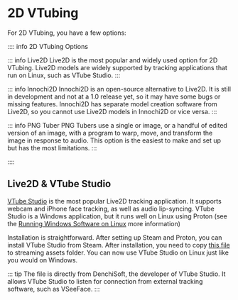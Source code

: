 # 2D VTubing

For 2D VTubing, you have a few options:

:::: info 2D VTubing Options

::: info Live2D
Live2D is the most popular and widely used option for 2D VTubing. Live2D models are widely supported by tracking applications that run on Linux, such as VTube Studio. 
:::

::: info Innochi2D
Innochi2D is an open-source alternative to Live2D. It is still in development and not at a 1.0 release yet, so it may have some bugs or missing features. Innochi2D has separate model creation software from Live2D, so you cannot use Live2D models in Innochi2D or vice versa.
:::

::: info PNG Tuber
PNG Tubers use a single or image, or a handful of edited version of an image, with a program to warp, move, and transform the image in response to audio. This option is the easiest to make and set up but has the most limitations.
:::

::::


## Live2D & VTube Studio

[VTube Studio](https://vtubestudio.com/) is the most popular Live2D tracking application. It supports webcam and iPhone face tracking, as well as audio lip-syncing. VTube Studio is a Windows application, but it runs well on Linux using Proton (see the [Running Windows Software on Linux](../linux/running_win_software.md) more information) 

Installation is straightforward. After setting up Steam and Proton, you can install VTube Studio from Steam. After installation, you need to copy [this file](https://gist.githubusercontent.com/DenchiSoft/122729d9a0bd0f96798bea28bfe146d6/raw/9e419880bb77e60afa8d41b1504bcb41550b8985/ip.txt) to streaming assets folder. You can now use VTube Studio on Linux just like you would on Windows.

::: tip
The file is directly from DenchiSoft, the developer of VTube Studio. It allows VTube Studio to listen for connection from external tracking software, such as VSeeFace.
:::